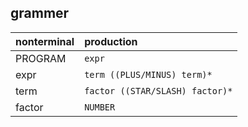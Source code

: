 ## grammer

| nonterminal | production                            |
| :---------- | :------------------------------------ |
| PROGRAM     | `expr`                                |
| expr        | `term ((PLUS/MINUS) term)*`           |
| term        | `factor ((STAR/SLASH) factor)*`       |
| factor      | `NUMBER`                              |
